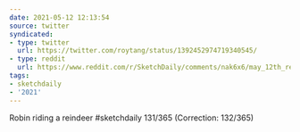 ```yaml
---
date: 2021-05-12 12:13:54
source: twitter
syndicated:
- type: twitter
  url: https://twitter.com/roytang/status/1392452974719340545/
- type: reddit
  url: https://www.reddit.com/r/SketchDaily/comments/nak6x6/may_12th_religious_reindeer_relentlessly_rejects/gxufjt9/
tags:
- sketchdaily
- '2021'
---
```


Robin riding a reindeer #sketchdaily 131/365 (Correction: 132/365)